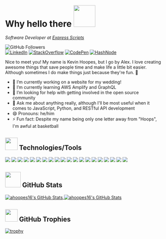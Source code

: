 # Why hello there <img src="https://media.giphy.com/media/gM5qFksULw54NMWyry/giphy.gif" width="70">
*Software Developer at [Express Scripts](https://www.express-scripts.com/)*

![GitHub Followers](https://img.shields.io/github/followers/ahoopes16?label=Follow&style=social)
<br>
[![LinkedIn](https://img.shields.io/badge/-LINKEDIN-blue?style=for-the-badge&logo=linkedin&logoColor=white&link=https://www.linkedin.com/in/kevin-alex-hoopes/)](https://www.linkedin.com/in/kevin-alex-hoopes/)
[![StackOverflow](https://img.shields.io/badge/-STACKOVERFLOW-orange?style=for-the-badge&logo=stack-overflow&logoColor=white&color=FE7A16&link=https://stackoverflow.com/users/14123656/kevin-hoopes)](https://stackoverflow.com/users/14123656/kevin-hoopes)
[![CodePen](https://img.shields.io/badge/-CODEPEN-black?style=for-the-badge&logo=codepen&logoColor=white&color=000000&link=https://codepen.io/ahoopes16)](https://codepen.io/ahoopes16)
[![HashNode](https://img.shields.io/badge/-HASHNODE-blue?style=for-the-badge&logo=hashnode&logoColor=white&color=2962FF&link=https://hashnode.com/@ahoopes16)](https://hashnode.com/@ahoopes16)

Nice to meet you! My name is Kevin Hoopes, but I go by Alex. I love creating awesome things that save people time and make life a little bit easier. Although sometimes I do make things just because they're fun. 🥳

- 🔭 I’m currently working on a website for my wedding!
- 🌱 I’m currently learning AWS Amplify and GraphQL
- 🤔 I’m looking for help with getting involved in the open source community
- 💬 Ask me about anything really, although I'll be most useful when it comes to JavaScript, Python, and RESTful API development
- 😄 Pronouns: he/him
- ⚡ Fun fact: Despite my name being only one letter away from "Hoops", I'm awful at basketball

## <img src="https://media.giphy.com/media/hPi8NCRZJjfMP8HAU2/giphy.gif" width="40"> Technologies/Tools
![](https://img.shields.io/badge/OS-iOS-informational?style=flat-square&logo=apple&logoColor=white&color=6aa6f8)
![](https://img.shields.io/badge/OS-Windows-informational?style=flat-square&logo=windows&logoColor=white&color=00afef)
![](https://img.shields.io/badge/Editor-VS_Code-informational?style=flat-square&logo=visual-studio-code&logoColor=white&color=0179cb)
![](https://img.shields.io/badge/Tool-Ansible-informational?style=flat-square&logo=ansible&logoColor=white&color=EE0000)
![](https://img.shields.io/badge/Tool-Postman-informational?style=flat-square&logo=postman&logoColor=white&color=FF6C37)
![](https://img.shields.io/badge/Tool-Jira-informational?style=flat-square&logo=jira&logoColor=white&color=0052CC)
![](https://img.shields.io/badge/Tool-Jenkins-informational?style=flat-square&logo=jenkins&logoColor=white&color=D24939)
![](https://img.shields.io/badge/Tool-Opsgenie-informational?style=flat-square&logo=opsgenie&logoColor=white&color=172B4D)
![](https://img.shields.io/badge/Database-MongoDB-informational?style=flat-square&logo=mongodb&logoColor=white&color=47A248)
![](https://img.shields.io/badge/Database-PostgreSQL-informational?style=flat-square&logo=postgresql&logoColor=white&color=336791)
![](https://img.shields.io/badge/Code-HTML5-informational?style=flat-square&logo=html5&logoColor=white&color=e44d26)
![](https://img.shields.io/badge/Code-CSS3-informational?style=flat-square&logo=css3&logoColor=white&color=2299f8)
![](https://img.shields.io/badge/Code-Tailwind-informational?style=flat-square&logo=tailwind-css&logoColor=white&color=48adb4)
![](https://img.shields.io/badge/Code-Python-informational?style=flat-square&logo=python&logoColor=white&color=ffda4b)
![](https://img.shields.io/badge/Code-JavaScript-informational?style=flat-square&logo=javascript&logoColor=white&color=f7e018)
![](https://img.shields.io/badge/Code-NodeJS-informational?style=flat-square&logo=node.js&logoColor=white&color=90c63d)
![](https://img.shields.io/badge/Code-React-informational?style=flat-square&logo=react&logoColor=white&color=56d4f2)
![](https://img.shields.io/badge/Code-Gatsby-informational?style=flat-square&logo=gatsby&logoColor=white&color=663399)
![](https://img.shields.io/badge/Code-TypeScript-informational?style=flat-square&logo=typescript&logoColor=white&color=007acc)
![](https://img.shields.io/badge/Code-AWS_Amplify-informational?style=flat-square&logo=aws-amplify&logoColor=white&color=ff8f00)


## <img src="https://media.giphy.com/media/f4JSqg5rt40xAPG5Xm/giphy.gif" width="50"> GitHub Stats

<a href="https://github.com/ahoopes16/ahoopes16">
   <img align="center" src="https://github-readme-stats.vercel.app/api?username=ahoopes16&show_icons=true&line_height=27&count_private=true&title_color=6aa6f8&text_color=8a919a&icon_color=6aa6f8&bg_color=0e1116" alt="ahoopes16's GitHub Stats" />
</a>

<a href="https://github.com/ahoopes16/ahoopes16">
   <img align="center" src="https://github-readme-stats.vercel.app/api/top-langs/?username=ahoopes16&hide=c%2B%2B,c,html&title_color=6aa6f8&text_color=8a919a&icon_color=6aa6f8&bg_color=0e1116" alt="ahoopes16's GitHub Stats" />
</a>

## <img src="https://media.giphy.com/media/Veq8KumKpSCcfZ71P1/giphy.gif" width="40"> GitHub Trophies
[![trophy](https://github-profile-trophy.vercel.app/?username=ahoopes16&theme=nord&column=7)](https://github.com/ahoopes16/github-profile-trophy)
